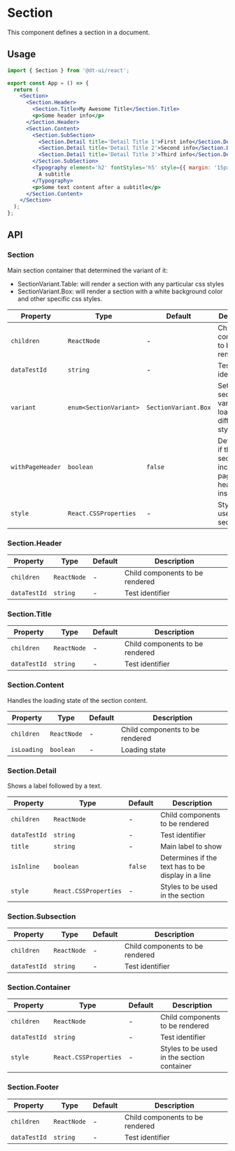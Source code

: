 # Section

This component defines a section in a document.

## Usage

```jsx
import { Section } from '@dt-ui/react';

export const App = () => {
  return (
    <Section>
      <Section.Header>
        <Section.Title>My Awesome Title</Section.Title>
        <p>Some header info</p>
      </Section.Header>
      <Section.Content>
        <Section.SubSection>
          <Section.Detail title='Detail Title 1'>First info</Section.Detail>
          <Section.Detail title='Detail Title 2'>Second info</Section.Detail>
          <Section.Detail title='Detail Title 3'>Third info</Section.Detail>
        </Section.SubSection>
        <Typography element='h2' fontStyles='h5' style={{ margin: '15px 0px' }}>
          A subtitle
        </Typography>
        <p>Some text content after a subtitle</p>
      </Section.Content>
    </Section>
  );
};
```

## API

### Section

Main section container that determined the variant of it:

- SectionVariant.Table: will render a section with any particular css styles
- SectionVariant.Box: will render a section with a white background color and other specific css styles.

| Property         | Type                   | Default              | Description                                               |
| ---------------- | ---------------------- | -------------------- | --------------------------------------------------------- |
| `children`       | `ReactNode`            | -                    | Child components to be rendered                           |
| `dataTestId`     | `string`               | -                    | Test identifier                                           |
| `variant`        | `enum<SectionVariant>` | `SectionVariant.Box` | Sets the section variant (will load different css styled) |
| `withPageHeader` | `boolean`              | `false`              | Determines if the section includes a page header inside   |
| `style`          | `React.CSSProperties`  | -                    | Styles to be used in the section                          |

### Section.Header

| Property     | Type        | Default | Description                     |
| ------------ | ----------- | ------- | ------------------------------- |
| `children`   | `ReactNode` | -       | Child components to be rendered |
| `dataTestId` | `string`    | -       | Test identifier                 |

### Section.Title

| Property     | Type        | Default | Description                     |
| ------------ | ----------- | ------- | ------------------------------- |
| `children`   | `ReactNode` | -       | Child components to be rendered |
| `dataTestId` | `string`    | -       | Test identifier                 |

### Section.Content

Handles the loading state of the section content.

| Property    | Type        | Default | Description                     |
| ----------- | ----------- | ------- | ------------------------------- |
| `children`  | `ReactNode` | -       | Child components to be rendered |
| `isLoading` | `boolean`   | -       | Loading state                   |

### Section.Detail

Shows a label followed by a text.

| Property     | Type                  | Default | Description                                        |
| ------------ | --------------------- | ------- | -------------------------------------------------- |
| `children`   | `ReactNode`           | -       | Child components to be rendered                    |
| `dataTestId` | `string`              | -       | Test identifier                                    |
| `title`      | `string`              | -       | Main label to show                                 |
| `isInline`   | `boolean`             | `false` | Determines if the text has to be display in a line |
| `style`      | `React.CSSProperties` | -       | Styles to be used in the section                   |

### Section.Subsection

| Property     | Type        | Default | Description                     |
| ------------ | ----------- | ------- | ------------------------------- |
| `children`   | `ReactNode` | -       | Child components to be rendered |
| `dataTestId` | `string`    | -       | Test identifier                 |

### Section.Container

| Property     | Type                  | Default | Description                                |
| ------------ | --------------------- | ------- | ------------------------------------------ |
| `children`   | `ReactNode`           | -       | Child components to be rendered            |
| `dataTestId` | `string`              | -       | Test identifier                            |
| `style`      | `React.CSSProperties` | -       | Styles to be used in the section container |

### Section.Footer

| Property     | Type        | Default | Description                     |
| ------------ | ----------- | ------- | ------------------------------- |
| `children`   | `ReactNode` | -       | Child components to be rendered |
| `dataTestId` | `string`    | -       | Test identifier                 |
